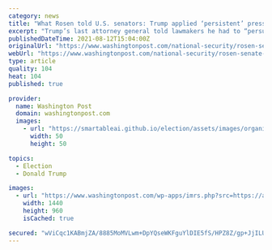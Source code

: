 ```yaml
---
category: news
title: "What Rosen told U.S. senators: Trump applied ‘persistent’ pressure to get Justice to discredit election"
excerpt: "Trump’s last attorney general told lawmakers he had to “persuade the president not to pursue a different path.”"
publishedDateTime: 2021-08-12T15:04:00Z
originalUrl: "https://www.washingtonpost.com/national-security/rosen-senate-judiciary-testimony-trump/2021/08/12/4b500618-fabd-11eb-8a67-f14cd1d28e47_story.html"
webUrl: "https://www.washingtonpost.com/national-security/rosen-senate-judiciary-testimony-trump/2021/08/12/4b500618-fabd-11eb-8a67-f14cd1d28e47_story.html"
type: article
quality: 104
heat: 104
published: true

provider:
  name: Washington Post
  domain: washingtonpost.com
  images:
    - url: "https://smartableai.github.io/election/assets/images/organizations/washingtonpost.com-50x50.jpg"
      width: 50
      height: 50

topics:
  - Election
  - Donald Trump

images:
  - url: "https://www.washingtonpost.com/wp-apps/imrs.php?src=https://arc-anglerfish-washpost-prod-washpost.s3.amazonaws.com/public/EOFJRDH3DQI6XCTH6FGNDUUOI4.jpg&w=1440"
    width: 1440
    height: 960
    isCached: true

secured: "wViCqc1KABmjZA/8885MoMVLwm+DpYQseWKFguYlDIE5fS/HPZ8Z/gp+JjILUWOz0fAfiFVOiRj6V1qYUfsBA/c4w9PqV9Hv8CAjwYVk654zO5Nl5KIUwlnGJ5OuQtjTtgaZAdX59ZTi1zPGgs78Yo9baXNWB/btWRXRbmhI8zLmL/QTwWu0VQy1ifGmz50c88jfWWT+uzHthzfxvh6G/RpSN62smgV181jKSl2cLfC6avRAfNJpZosYuij7uZnSClmoNErtG8pzFezoKt9IsuoZI0LDIXSpGiF0dDC4x3EbVjzM7qn2b2bEHU9vYqNvqlozmUe0vGo183CNAgSbyhmM7VwRw9PULVh9+cOLj9c=;zX2mNq4vC40NKCD0sjzUSQ=="
---
```


